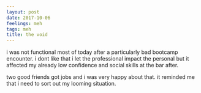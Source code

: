 ```yaml
---
layout: post
date: 2017-10-06
feelings: meh
tags: meh
title: the void
---
```


i was not functional most of today after a particularly bad bootcamp encounter. i dont like that i let the professional impact the personal but it affected my already low confidence and social skills at the bar after.

two good friends got jobs and i was very happy about that. it reminded me that i need to sort out my looming situation.
